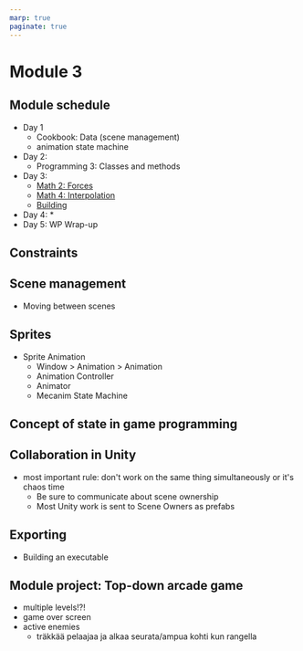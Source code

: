 ```yaml
---
marp: true
paginate: true
---
```

<!-- headingDivider: 3 -->
<!-- class: default -->
# Module 3

## Module schedule

* Day 1
  * Cookbook: Data (scene management)
  * animation state machine
* Day 2:
  * Programming 3: Classes and methods
* Day 3:
  * [Math 2: Forces](math/2-forces.md)
  * [Math 4: Interpolation](math/4-interpolation.md)
  * [Building](unity-cookbook/building.md)
* Day 4:
  * 
* Day 5: WP Wrap-up






## Constraints
## Scene management

* Moving between scenes
## Sprites
* Sprite Animation
	* Window > Animation > Animation
	* Animation Controller
	* Animator
	* Mecanim State Machine



## Concept of state in game programming

## Collaboration in Unity

* most important rule: don't work on the same thing simultaneously or it's chaos time
  * Be sure to communicate about scene ownership
  * Most Unity work is sent to Scene Owners as prefabs



## Exporting
* Building an executable


## Module project: Top-down arcade game
<!-- _backgroundColor: LightSkyBlue -->
* multiple levels!?!
* game over screen
* active enemies
	* träkkää pelaajaa ja alkaa seurata/ampua kohti kun rangella